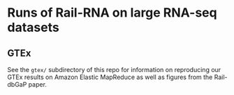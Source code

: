 # Runs of Rail-RNA on large RNA-seq datasets

## GTEx
See the `gtex/` subdirectory of this repo for information on reproducing our GTEx results on Amazon Elastic MapReduce as well as figures from the Rail-dbGaP paper. 
